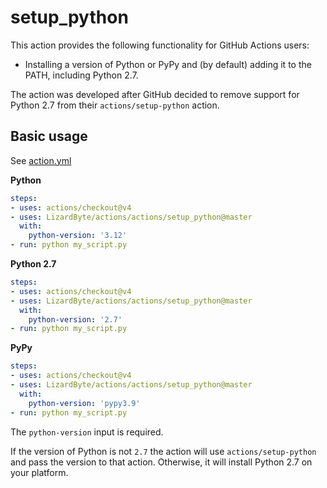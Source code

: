 # setup_python

This action provides the following functionality for GitHub Actions users:

- Installing a version of Python or PyPy and (by default) adding it to the PATH, including Python 2.7.

The action was developed after GitHub decided to remove support for Python 2.7 from their `actions/setup-python` action.

## Basic usage

See [action.yml](action.yml)

**Python**
```yaml
steps:
- uses: actions/checkout@v4
- uses: LizardByte/actions/actions/setup_python@master
  with:
    python-version: '3.12'
- run: python my_script.py
```

**Python 2.7**
```yaml
steps:
- uses: actions/checkout@v4
- uses: LizardByte/actions/actions/setup_python@master
  with:
    python-version: '2.7'
- run: python my_script.py
```

**PyPy**
```yaml
steps:
- uses: actions/checkout@v4
- uses: LizardByte/actions/actions/setup_python@master
  with:
    python-version: 'pypy3.9'
- run: python my_script.py
```

The `python-version` input is required.

If the version of Python is not `2.7` the action will use `actions/setup-python` and pass the version to that
action. Otherwise, it will install Python 2.7 on your platform.
